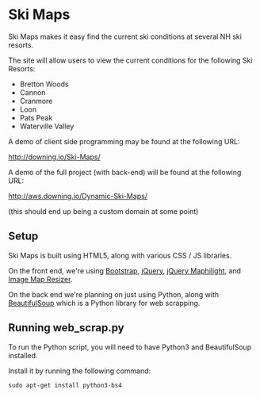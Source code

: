 # Ski Maps
Ski Maps makes it easy find the current ski conditions at several NH ski resorts.

The site will allow users to view the current conditions for the following Ski Resorts:
- Bretton Woods
- Cannon
- Cranmore
- Loon
- Pats Peak
- Waterville Valley

A demo of client side programming may be found at the following URL:

http://downing.io/Ski-Maps/

A demo of the full project (with back-end) will be found at the following URL:

http://aws.downing.io/Dynamic-Ski-Maps/

(this should end up being a custom domain at some point)

## Setup

Ski Maps is built using HTML5, along with various CSS / JS libraries.

On the front end, we're using
[Bootstrap](https://getbootstrap.com/),
[jQuery](https://jquery.com/),
[jQuery Maphilight](https://github.com/kemayo/maphilight),
and [Image Map Resizer](https://github.com/davidjbradshaw/image-map-resizer).

On the back end we're planning on just using Python, along with
[BeautifulSoup](http://www.crummy.com/software/BeautifulSoup/)
which is a Python library for web scrapping.

## Running web_scrap.py
To run the Python script, you will need to have Python3 and BeautifulSoup installed.

Install it by running the following command:

```
sudo apt-get install python3-bs4
```
